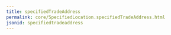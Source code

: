 ```yaml
---
title: specifiedTradeAddress
permalink: core/SpecifiedLocation.specifiedTradeAddress.html
jsonid: specifiedtradeaddress
---
```

